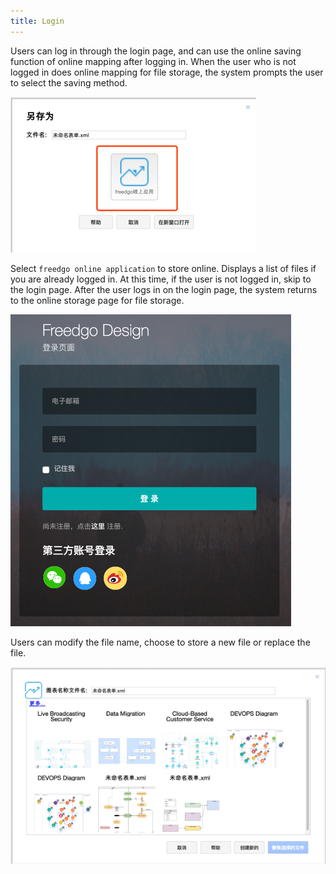 ```yaml
---
title: Login
---
```

Users can log in through the login page, and can use the online saving function of online mapping after logging in. 
When the user who is not logged in does online mapping for file storage, the system prompts the user to select the saving method.

 ![Online Diagram Drawing](/public/themes/freedgo/login_draw.png "login") 

Select `freedgo online application` to store online. Displays a list of files if you are already logged in. At this time, if the user is not logged in, skip to the login page. After the user logs in on the login page, the system returns to the online storage page for file storage.


 ![Online Diagram Drawing](/public/themes/freedgo/login_draw1.png "login draw") 

Users can modify the file name, choose to store a new file or replace the file.

 ![Online Diagram Drawing](/public/themes/freedgo/login_draw2.png "login draw") 